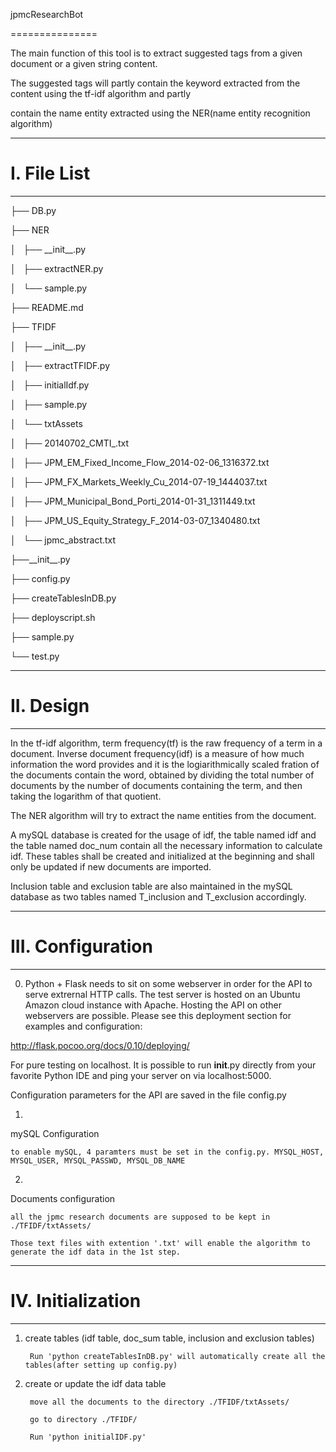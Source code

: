 jpmcResearchBot

===============

The main function of this tool is to extract suggested tags from a given document or a given string content.

The suggested tags will partly contain the keyword extracted from the content using the tf-idf algorithm and partly 

contain the name entity extracted using the NER(name entity recognition algorithm)

----------

# I. File List

----------
├── DB.py

├── NER

│   ├── \_\_init\_\_.py

│   ├── extractNER.py

│   └── sample.py

├── README.md

├── TFIDF

│   ├── \_\_init\_\_.py

│   ├── extractTFIDF.py

│   ├── initialIdf.py

│   ├── sample.py

│   └── txtAssets

│       ├── 20140702\_CMTI\_.txt

│       ├── JPM\_EM\_Fixed\_Income\_Flow\_2014-02-06\_1316372.txt

│       ├── JPM\_FX\_Markets\_Weekly\_Cu\_2014-07-19\_1444037.txt

│       ├── JPM\_Municipal\_Bond\_Porti\_2014-01-31\_1311449.txt

│       ├── JPM\_US\_Equity\_Strategy\_F\_2014-03-07\_1340480.txt

│       └── jpmc\_abstract.txt

├──\_\_init\_\_.py

├── config.py

├── createTablesInDB.py

├── deployscript.sh

├── sample.py

└── test.py

----------

# II. Design

----------

In the tf-idf algorithm, term frequency(tf) is the raw frequency of a term in a document. Inverse document frequency(idf) is a measure of how much information the word provides and it is the logiarithmically scaled fration of the documents contain the word, obtained by dividing the total number of documents by the number of documents containing the term, and then taking the logarithm of that quotient.

The NER algorithm will try to extract the name entities from the document. 

A mySQL database is created for the usage of idf, the table named idf and the table named doc\_num contain all the necessary information to calculate idf. These tables shall be created and initialized at the beginning and shall only be updated if new documents are imported.

Inclusion table and exclusion table are also maintained in the mySQL database as two tables named T\_inclusion and T\_exclusion accordingly.

-----------

# III. Configuration

-----------

0) Python + Flask needs to sit on some webserver in order for the API to serve extrernal HTTP calls. The test server is hosted on an Ubuntu Amazon cloud instance with Apache. Hosting the API on other webservers are possible. Please see this deployment section for examples and configuration:

http://flask.pocoo.org/docs/0.10/deploying/

For pure testing on localhost. It is possible to run __init__.py directly from your favorite Python IDE and ping your server on via localhost:5000.

Configuration parameters for the API are saved in the file config.py

1)

mySQL Configuration

    to enable mySQL, 4 paramters must be set in the config.py. MYSQL_HOST, MYSQL_USER, MYSQL_PASSWD, MYSQL_DB_NAME

2)

Documents configuration

    all the jpmc research documents are supposed to be kept in ./TFIDF/txtAssets/ 

    Those text files with extention '.txt' will enable the algorithm to generate the idf data in the 1st step.

-----------

# IV. Initialization

-----------

1) create tables (idf table, doc\_sum table, inclusion and exclusion tables)

        Run 'python createTablesInDB.py' will automatically create all the tables(after setting up config.py)

2) create or update the idf data table

        move all the documents to the directory ./TFIDF/txtAssets/

        go to directory ./TFIDF/

        Run 'python initialIDF.py' 

